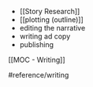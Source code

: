 * [[Story Research]]
* [[plotting (outline)]]
* editing the narrative
* writing ad copy
* publishing

[[MOC - Writing]]

#reference/writing
